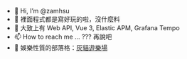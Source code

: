 - 👋 Hi, I’m @zamhsu
- 👀 裡面程式都是寫好玩的啦，沒什麼料
- 🌱 大致上有 Web API, Vue 3, Elastic APM, Grafana Tempo
- 📫 How to reach me ... ??? 再說吧
- 📖 娛樂性質的部落格：[灰貓遊樂場](https://zamhsu.github.io/)

<!---
zamhsu/zamhsu is a ✨ special ✨ repository because its `README.md` (this file) appears on your GitHub profile.
You can click the Preview link to take a look at your changes.
--->
